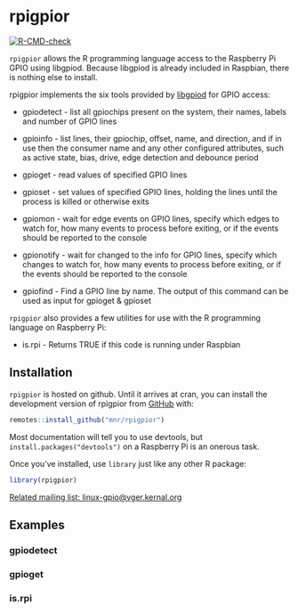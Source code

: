 
<!-- README.md is generated from README.Rmd. Please edit that file -->

# rpigpior

<!--  <a href="https://mnr.github.io/rpigpior/"><img src="man/figures/logo.png" align="right" height="138"></a> -->
<!-- badges: start -->

[![R-CMD-check](https://github.com/mnr/rpigpior/actions/workflows/R-CMD-check.yaml/badge.svg)](https://github.com/mnr/rpigpior/actions/workflows/R-CMD-check.yaml)

<!-- badges: end -->

`rpigpior` allows the R programming language access to the Raspberry Pi
GPIO using libgpiod. Because libgpiod is already included in Raspbian,
there is nothing else to install.

rpigpior implements the six tools provided by
[libgpiod](https://git.kernel.org/pub/scm/libs/libgpiod/libgpiod.git/about/)
for GPIO access:

- gpiodetect - list all gpiochips present on the system, their names,
  labels and number of GPIO lines

- gpioinfo - list lines, their gpiochip, offset, name, and direction,
  and if in use then the consumer name and any other configured
  attributes, such as active state, bias, drive, edge detection and
  debounce period

- gpioget - read values of specified GPIO lines

- gpioset - set values of specified GPIO lines, holding the lines until
  the process is killed or otherwise exits

- gpiomon - wait for edge events on GPIO lines, specify which edges to
  watch for, how many events to process before exiting, or if the events
  should be reported to the console

- gpionotify - wait for changed to the info for GPIO lines, specify
  which changes to watch for, how many events to process before exiting,
  or if the events should be reported to the console

- gpiofind - Find a GPIO line by name. The output of this command can be
  used as input for gpioget & gpioset

`rpigpior` also provides a few utilities for use with the R programming
language on Raspberry Pi:

- is.rpi - Returns TRUE if this code is running under Raspbian

## Installation

`rpigpior` is hosted on github. Until it arrives at cran, you can
install the development version of rpigpior from
[GitHub](https://github.com/mnr/rpigpior) with:

``` r
remotes::install_github("mnr/rpigpior")
```

Most documentation will tell you to use devtools, but
`install.packages("devtools")` on a Raspberry Pi is an onerous task.

Once you’ve installed, use `library` just like any other R package:

``` r
library(rpigpior)
```

[Related mailing list:
linux-gpio@vger.kernal.org](https://www.spinics.net/lists/linux-gpio/)

## Examples

### gpiodetect

### gpioget

### is.rpi
